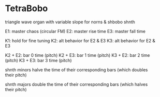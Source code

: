 # TetraBobo

triangle wave organ with variable slope for norns & shbobo shnth

E1: master chaos (circular FM)
E2: master rise time
E3: master fall time

K1: hold for fine tuning
K2: alt behavior for E2 & E3
K3: alt behavior for E2 & E3

K2 + E2: bar 0 time (pitch)
K2 + E3: bar 1 time (pitch)
K3 + E2: bar 2 time (pitch)
K3 + E3: bar 3 time (pitch)

shnth minors halve the time of their corresponding bars (which doubles their pitch)

shnth majors double the time of their corresponding bars (which halves their pitch)
